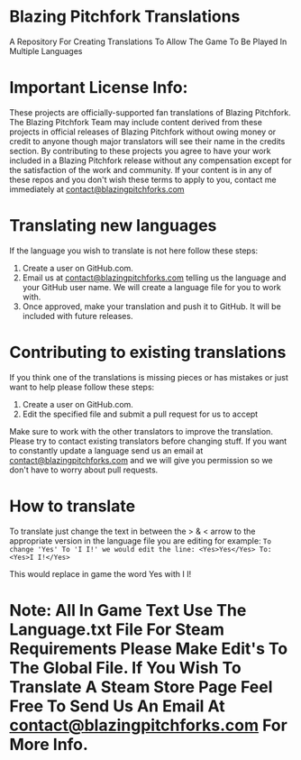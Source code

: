 # Blazing Pitchfork Translations
A Repository For Creating Translations To Allow The Game To Be Played In Multiple Languages
# Important License Info: 
These projects are officially-supported fan translations of Blazing Pitchfork. The Blazing Pitchfork Team may include content derived from these projects in official releases of Blazing Pitchfork without owing money or credit to anyone though major translators will see their name in the credits section. By contributing to these projects you agree to have your work included in a Blazing Pitchfork release without any compensation except for the satisfaction of the work and community. If your content is in any of these repos and you don't wish these terms to apply to you, contact me immediately at contact@blazingpitchforks.com

# Translating new languages
If the language you wish to translate is not here follow these steps:

1. Create a user on GitHub.com.
2. Email us at contact@blazingpitchforks.com telling us the language and your GitHub user name. We will create a language file for you to work with.
3. Once approved, make your translation and push it to GitHub. It will be included with future releases.

# Contributing to existing translations

If you think one of the translations is missing pieces or has mistakes or just want to help please follow these steps:

1. Create a user on GitHub.com.
2. Edit the specified file and submit a pull request for us to accept

Make sure to work with the other translators to improve the translation. Please try to contact existing translators before changing stuff. If you want to constantly update a language send us an email at contact@blazingpitchforks.com and we will give you permission so we don't have to worry about pull requests.

# How to translate

To translate just change the text in between the > & < arrow to the appropriate version in the language file you are editing for example:
    ```To change 'Yes' To 'I I!' we would edit the line:
    <Yes>Yes</Yes>
    To:
    <Yes>I I!</Yes>```

This would replace in game the word Yes with I I!

# Note: All In Game Text Use The Language.txt File For Steam Requirements Please Make Edit's To The Global File. If You Wish To Translate A Steam Store Page Feel Free To Send Us An Email At contact@blazingpitchforks.com For More Info.
